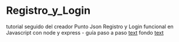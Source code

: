 # Registro_y_Login

tutorial seguido del creador
Punto Json
Registro y Login funcional en Javascript con node y express - guía paso a paso
[text](https://www.youtube.com/watch?v=fjuIeiA8QkE)
fondo
[text](https://css-pattern.com/)